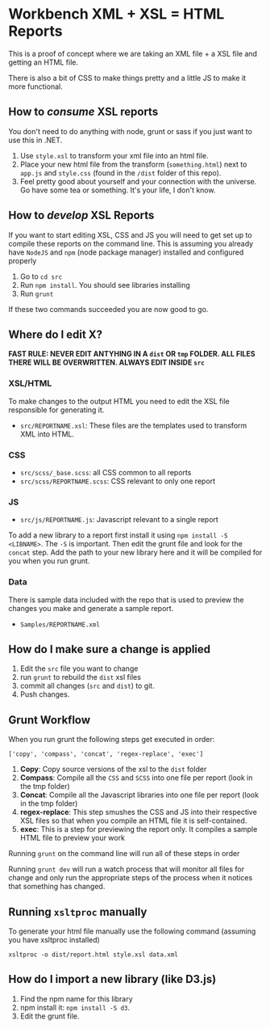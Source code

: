 # Workbench XML + XSL = HTML Reports

This is a proof of concept where we are taking an XML file + a XSL file and getting an HTML file. 

There is also a bit of CSS to make things pretty and a little JS to make it more functional.

## How to *consume* XSL reports

You don't need to do anything with node, grunt or sass if you just want to use this in .NET.

1. Use `style.xsl` to transform your xml file into an html file.
2. Place your new html file from the transform (`something.html`) next to `app.js` and `style.css` (found in the `/dist` folder of this repo).  
3. Feel pretty good about yourself and your connection with the universe. Go have some tea or something. It's your life, I don't know.

## How to *develop* XSL Reports

If you want to start editing XSL, CSS and JS you will need to get set up to compile these reports on the command line. This is assuming you already have `NodeJS` and `npm` (node package manager) installed and configured properly

1. Go to `cd src`
2. Run `npm install`. You should see libraries installing
3. Run `grunt`

If these two commands succeeded you are now good to go.

## Where do I edit X?

**FAST RULE: NEVER EDIT ANTYHING IN A `dist` OR `tmp` FOLDER. ALL FILES THERE WILL BE OVERWRITTEN. ALWAYS EDIT INSIDE `src`**

### XSL/HTML

To make changes to the output HTML you need to edit the XSL file responsible for generating it. 

* `src/REPORTNAME.xsl`: These files are the templates used to transform XML into HTML. 

### CSS

* `src/scss/_base.scss`: all CSS common to all reports
* `src/scss/REPORTNAME.scss`: CSS relevant to only one report

### JS

* `src/js/REPORTNAME.js`: Javascript relevant to a single report

To add a new library to a report first install it using `npm install -S <LIBNAME>`. The `-S` is important. Then edit the grunt file and look for the `concat` step. Add the path to your new library here and it will be compiled for you when you run grunt.

### Data

There is sample data included with the repo that is used to preview the changes you make and generate a sample report. 

* `Samples/REPORTNAME.xml`

## How do I make sure a change is applied

1. Edit the `src` file you want to change
2. run `grunt` to rebuild the `dist` xsl files
3. commit all changes (`src` and `dist`) to git.
4. Push changes.

## Grunt Workflow

When you run grunt the following steps get executed in order:

`['copy', 'compass', 'concat', 'regex-replace', 'exec']`

1. **Copy**: Copy source versions of the xsl to the `dist` folder
2. **Compass**: Compile all the `CSS` and `SCSS` into one file per report (look in the tmp folder)
3. **Concat**: Compile all the Javascript libraries into one file per report (look in the tmp folder)
4. **regex-replace**: This step smushes the CSS and JS into their respective XSL files so that when you compile an HTML file it is self-contained.
5. **exec**: This is a step for previewing the report only. It compiles a sample HTML file to preview your work

Running `grunt` on the command line will run all of these steps in order

Running `grunt dev` will run a watch process that will monitor all files for change and only run the appropriate steps of the process when it notices that something has changed.

## Running `xsltproc` manually

To generate your html file manually use the following command (assuming you have xsltproc installed)

```
xsltproc -o dist/report.html style.xsl data.xml
```

## How do I import a new library (like D3.js)

1. Find the npm name for this library
2. npm install it: `npm install -S d3`.
3. Edit the grunt file. 